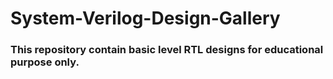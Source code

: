 # System-Verilog-Design-Gallery
### This repository contain basic level RTL designs for educational purpose only.
